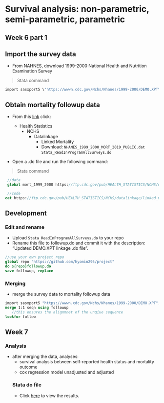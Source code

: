 # Survival analysis: non-parametric, semi-parametric, parametric
## Week 6 part 1 
   ## Import the survey data 
   - From NAHNES, download 1999-2000 National Health and Nutrition Examination Survey
> Stata command 
 ```stata
 import sasxport5 \"https://wwwn.cdc.gov/Nchs/Nhanes/1999-2000/DEMO.XPT\"
 ```
   ## Obtain mortality followup data
   - From this [link](https://ftp.cdc.gov/pub/) click:
      - Health Statistics
         - NCHS
            - Datalinkage
               - Linked Mortality
               - Download:
                 `NHANES_1999_2000_MORT_2019_PUBLIC.dat`
                 `Stata_ReadInProgramAllSurveys.do`
               
   - Open a .do file and run the following command: 
> Stata command
```stata
 //data
 global mort_1999_2000 https://ftp.cdc.gov/pub/HEALTH_STATISTICS/NCHS/datalinkage/linked_mortality/NHANES_1999_2000_MORT_2019_PUBLIC.dat

 //code
cat https://ftp.cdc.gov/pub/HEALTH_STATISTICS/NCHS/datalinkage/linked_mortality/Stata_ReadInProgramAllSurveys.do
```

   ## Development 
   ### Edit and rename 
   - Upload `Stata_ReadInProgramAllSurveys.do` to your repo
   - Rename this file to followup.do and commit it with the description: “Updated DEMO.XPT linkage .do file”.
   ```stata
   //use your own project repo 
   global repo "https://github.com/hyomin295/project"
   do ${repo}followup.do
   save followup, replace
   ```

   ### Merging 
   - merge the survey data to mortality followup data 
   ```stata
   import sasxport5 "https://wwwn.cdc.gov/Nchs/Nhanes/1999-2000/DEMO.XPT", clear
   merge 1:1 seqn using followup
      //this ensures the alignmnet of the unqiue sequence
   lookfor follow
   ```
## Week 7 
### Analysis 
- after merging the data, analyses:
     - survival analysis between self-reported health status and mortality outcome
     - cox regression model unadjusted and adjusted
  ### Stata do file
  - Click [here](https://hyomin295.github.io/project/wk7.html) to view the results.
    
